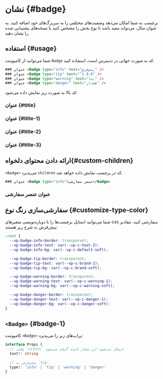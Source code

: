 # نشان {#badge}

برچسب به شما امکان می‌دهد وضعیت‌های مختلفی را به سربرگ‌های خود اضافه کنید. به عنوان مثال، می‌تواند مفید باشد تا نوع بخش را مشخص کنید یا نسخه‌های پشتیبانی شده را نشان دهید.

## استفاده {#usage}

شما می‌توانید از کامپوننت `Badge` که به صورت جهانی در دسترس است، استفاده کنید.

```html
### عنوان <Badge type="info" text="پیش‌فرض" />
### عنوان <Badge type="tip" text="^1.9.0" />
### عنوان <Badge type="warning" text="بتا" />
### عنوان <Badge type="danger" text="هشدار" />
```

کد بالا به صورت زیر نمایش داده می‌شود:

### عنوان <Badge type="info" text="پیش‌فرض" /> {#title}

### عنوان <Badge type="tip" text="^1.9.0" /> {#title-1}

### عنوان <Badge type="warning" text="بتا" /> {#title-2}

### عنوان <Badge type="danger" text="هشدار" /> {#title-3}

## ارائه دادن محتوای دلخواه{#custom-children}

`<Badge>` می‌پذیرد `children` که در برچسب نمایش داده خواهد شد.

```html
### عنوان <Badge type="info">عنصر سفارشی</Badge>
```

### عنوان <Badge type="info">عنصر سفارشی</Badge>

## سفارشی‌سازی رنگ نوع {#customize-type-color}

شما می‌توانید استایل برچسب‌ها را با دوباره‌نویسی متغیرهای css سفارشی کنید. مقادیر پیش‌فرض به شرح زیر هستند:

```css
:root {
  --vp-badge-info-border: transparent;
  --vp-badge-info-text: var(--vp-c-text-2);
  --vp-badge-info-bg: var(--vp-c-default-soft);

  --vp-badge-tip-border: transparent;
  --vp-badge-tip-text: var(--vp-c-brand-1);
  --vp-badge-tip-bg: var(--vp-c-brand-soft);

  --vp-badge-warning-border: transparent;
  --vp-badge-warning-text: var(--vp-c-warning-1);
  --vp-badge-warning-bg: var(--vp-c-warning-soft);

  --vp-badge-danger-border: transparent;
  --vp-badge-danger-text: var(--vp-c-danger-1);
  --vp-badge-danger-bg: var(--vp-c-danger-soft);
}
```

## `<Badge>` {#badge-1}

کامپوننت `<Badge>` پراپ‌های زیر را می‌پذیرد:

```ts
interface Props {
  // وقتی `<slot>` ارسال می‌شود، این مقدار نادیده گرفته می‌شود.
  text?: string

  // پیش‌فرض به `tip`.
  type?: 'info' | 'tip' | 'warning' | 'danger'
}
```